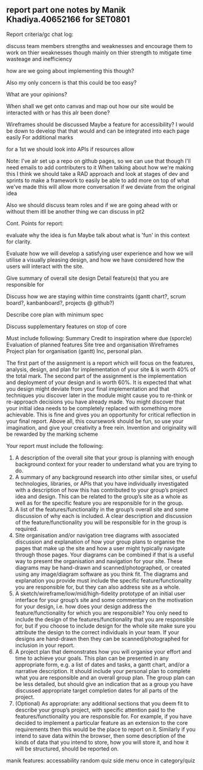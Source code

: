 ## report part one notes by Manik Khadiya.40652166 for SET0801

Report criteria/gc chat log: 

discuss team members strengths and weaknesses and encourage them to work on thier weaknesses though mainly on thier strength to mitigate time wasteage and inefficiency

how are we going about implementing this though?

Also my only concern is that this could be too easy?

What are your opinions?

When shall we get onto canvas and map out how our site would be interacted with or has this alr been done?

Wireframes should be discussed Maybe a feature for accessibility? I would be down to develop that that would and can be integrated into each page easily For additional marks

for a 1st we should look into APIs if resources allow

Note: I've alr set up a repo on github pages, so we can use that though I'll need emails to add contributers to it When talking about how we're making this
I think we should take a RAD approach and look at stages of dev and sprints to make a framework to easily be able to add more on top of what we've made this will allow more conversation
if we deviate from the original idea

Also we should discuss team roles and if we are going ahead with or without them itll be another thing we can discuss in pt2

Cont. Points for report: 

evaluate why the idea is fun Maybe talk about what is 'fun' in this context for clarity.

Evaluate how we will develop a satisfying user experience and how we will utilise a visually pleasing design, and how we have considered how the users will interact with the site.

Give summary of overall site design Detail feature(s) that you are responsible for

Discuss how we are staying within time constraints (gantt chart?, scrum board?, kanbanboard?, projects @ github?)

Describe core plan with minimum spec

Discuss supplementary features on stop of core

Must include following: 
Summary
Credit to inspiration where due (sporcle)
Evaluation of planned features
Site tree and organisation Wireframes
Project plan for organisation (gantt) Inc, personal plan. 
 
The first part of the assignment is a report which will focus on the features, analysis, design, and plan for implementation of your site & is worth 40% of the total mark. The second part of the assignment is the implementation and deployment of your design and is worth 60%. It is expected that what you design might deviate from your final implementation and that techniques you discover later in the module might cause you to re-think or re-approach decisions you have already made. You might discover that your initial idea needs to be completely replaced with something more achievable. This is fine and gives you an opportunity for critical reflection in your final report. Above all, this coursework should be fun, so use your imagination, and give your creativity a free rein. Invention and originality will be rewarded by the marking scheme 

Your report must include the following: 
1. A description of the overall site that your group is planning with enough background context for your reader to understand what you are trying to do. 
2. A summary of any background research into other similar sites, or useful technologies, libraries, or APIs that you have individually investigated with a description of how this has contributed to your group’s project idea and design. This can be related to the group’s site as a whole as well as for the specific feature you are responsible for in the group. 
3. A list of the features/functionality in the group’s overall site and some discussion of why each is included. A clear description and discussion of the feature/functionality you will be responsible for in the group is required. 
4. Site organisation and/or navigation tree diagrams with associated discussion and explanation of how your group plans to organise the pages that make up the site and how a user might typically navigate through those pages. Your diagrams can be combined if that is a useful way to present the organisation and navigation for your site. These diagrams may be hand-drawn and scanned/photographed, or created using any image/diagram software as you think fit. The diagrams and explanation you provide must include the specific feature/functionality you are responsible for, but they can also address site as a whole. 
5. A sketch/wireframe/low/mid/high-fidelity prototype of an initial user interface for your group’s site and some commentary on the motivation for your design, i.e. how does your design address the feature/functionality for which you are responsible? You only need to include the design of the features/functionality that you are responsible for, but if you choose to include design for the whole site make sure you attribute the design to the correct individuals in your team. If your designs are hand-drawn then they can be scanned/photographed for inclusion in your report. 
6. A project plan that demonstrates how you will organise your effort and time to achieve your goals. This plan can be presented in any appropriate form, e.g. a list of dates and tasks, a gantt chart, and/or a narrative description. It should include your personal plan to complete what you are responsible and an overall group plan. The group plan can be less detailed, but should give an indication that as a group you have discussed appropriate target completion dates for all parts of the project. 
7. (Optional) As appropriate: any additional sections that you deem fit to describe your group’s project, with specific attention paid to the features/functionality you are responsible for. For example, if you have decided to implement a particular feature as an extension to the core requirements then this would be the place to report on it. Similarly if you intend to save data within the browser, then some description of the kinds of data that you intend to store, how you will store it, and how it will be structured, should be reported on. 


manik features:
accessability
random quiz
side menu once in category/quiz